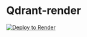 # Qdrant-render

[![Deploy to Render](https://render.com/images/deploy-to-render-button.svg)](https://render.com/deploy)
